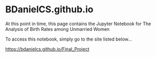 # BDanielCS.github.io
At this point in time, this page contains the Jupyter Notebook for The Analysis of Birth Rates among Unmarried Women

To access this notebook, simply go to the site listed below...

https://bdanielcs.github.io/Final_Project
